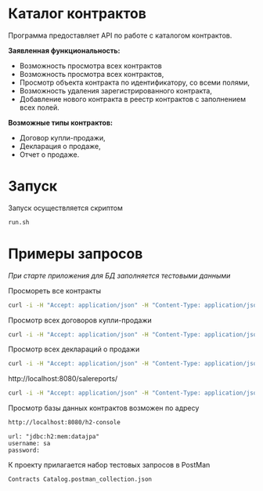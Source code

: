 # Каталог контрактов  
Программа предоставляет API по работе с каталогом контрактов.

  **Заявленная функциональность:**  
 - Возможность просмотра всех контрактов  
 - Возможность просмотра всех контрактов,  
 - Просмотр объекта контракта по идентификатору, со всеми полями,  
 - Возможность удаления зарегистрированного контракта,  
 - Добавление нового контракта в реестр контрактов с заполнением всех полей. 
   
  **Возможные типы контрактов:**  
 - Договор купли-продажи,
 - Декларация о продаже,
 - Отчет о продаже.

# Запуск

Запуск осуществляется скриптом 
```bash 
run.sh
```

# Примеры запросов

_При старте приложения для БД заполняется тестовыми данными_

Просмореть все контракты
```bash
curl -i -H "Accept: application/json" -H "Content-Type: application/json" -X GET http://localhost:8080/contracts/
```
Просмотр всех договоров купли-продажи
```bash
curl -i -H "Accept: application/json" -H "Content-Type: application/json" -X GET http://localhost:8080/salecontracts/
```
Просмотр всех деклараций о продажи
```bash
curl -i -H "Accept: application/json" -H "Content-Type: application/json" -X GET http://localhost:8080/saledeclarations/
```
http://localhost:8080/salereports/
```bash
curl -i -H "Accept: application/json" -H "Content-Type: application/json" -X GET http://localhost:8080/salereports/
```

Просмотр базы данных контрактов возможен по адресу
```bash
http://localhost:8080/h2-console
```
```
url: "jdbc:h2:mem:datajpa"
username: sa
password:
```
К проекту прилагается набор тестовых запросов в PostMan
```
Contracts Catalog.postman_collection.json
```